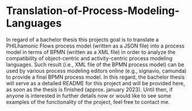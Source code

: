 # Translation-of-Process-Modeling-Languages
In regard of a bachelor thesis this projects goal is to translate a PHILhamonic Flows process model (written as a JSON file) into a process model in terms
of BPMN (written as a XML file) in order to analyze the compatibility of object-centric and activity-centric process modeling languages. Such result (i.e., XML file of 
the BPMN process model) can be used by various process modeling editors online (e.g., signavio, camunda) to provide a final BPMN process model. In this regard, the
bachelor thesis will serve as a detailed README for this project and will be provided here, as soon as the thesis is finished (approx. january 2023). Until then, if anyone
is interested in further details now or would like to see some examples of the functionality of the project, feel free to contact me.
